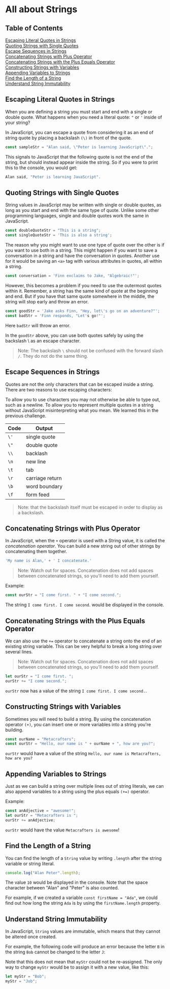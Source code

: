 # All about Strings

## Table of Contents
[Escaping Literal Quotes in Strings](#escaping-literal-quotes-in-strings)<br>
[Quoting Strings with Single Quotes](#quoting-strings-with-single-quotes)<br>
[Escape Sequences in Strings](#escape-sequences-in-strings)<br>
[Concatenating Strings with Plus Operator](#concatenating-strings-with-plus-operator)<br>
[Concatenating Strings with the Plus Equals Operator](#concatenating-strings-with-the-plus-equals-operator)<br>
[Constructing Strings with Variables](#constructing-strings-with-variables)<br>
[Appending Variables to Strings](#appending-variables-to-strings)<br>
[Find the Length of a String](#find-the-length-of-a-string)<br>
[Understand String Immutability](#understand-string-immutability)


## Escaping Literal Quotes in Strings

When you are defining a string you must start and end with a single or double quote. What happens when you need a literal quote: `"` or `'` inside of your string?

In JavaScript, you can escape a quote from considering it as an end of string quote by placing a backslash `(\)` in front of the quote.

```js
const sampleStr = "Alan said, \"Peter is learning JavaScript\"."; 
```

This signals to JavaScript that the following quote is not the end of the string, but should instead appear inside the string. So if you were to print this to the console, you would get:

```js
Alan said, "Peter is learning JavaScript".
```

## Quoting Strings with Single Quotes
String values in JavaScript may be written with single or double quotes, as long as you start and end with the same type of quote. Unlike some other programming languages, single and double quotes work the same in JavaScript.

```js
const doubleQuoteStr = "This is a string"; 
const singleQuoteStr = 'This is also a string';
```

The reason why you might want to use one type of quote over the other is if you want to use both in a string. This might happen if you want to save a conversation in a string and have the conversation in quotes. Another use for it would be saving an `<a>` tag with various attributes in quotes, all within a string.

```js
const conversation = 'Finn exclaims to Jake, "Algebraic!"';
```

However, this becomes a problem if you need to use the outermost quotes within it. Remember, a string has the same kind of quote at the beginning and end. But if you have that same quote somewhere in the middle, the string will stop early and throw an error.

```js
const goodStr = 'Jake asks Finn, "Hey, let\'s go on an adventure?"'; 
const badStr = 'Finn responds, "Let's go!"';
```

Here `badStr` will throw an error.

In the `goodStr` above, you can use both quotes safely by using the backslash \ as an escape character.

> Note: The backslash `\` should not be confused with the forward slash `/`. They do not do the same thing.

## Escape Sequences in Strings

Quotes are not the only characters that can be escaped inside a string. There are two reasons to use escaping characters:

To allow you to use characters you may not otherwise be able to type out, such as a newline. To allow you to represent multiple quotes in a string without JavaScript misinterpreting what you mean. We learned this in the previous challenge.

| Code  | Output |
| ------------- | ------------- |
|  `\'`         | single quote |
|   `\"`         | double quote  |
|  `\\`         | backlash |
|   `\n`         | new line  |
|   `\t`         | tab |
|   `\r`         | carriage return  |
|   `\b`         | word boundary  |
|   `\f`         | form feed |

> Note: that the backslash itself must be escaped in order to display as a backslash.


## Concatenating Strings with Plus Operator
In JavaScript, when the `+` operator is used with a String value, it is called the *concatenation operator*. You can build a new string out of other strings by concatenating them together.

```js
'My name is Alan,' + ' I concatenate.'
```

> Note: Watch out for spaces. Concatenation does not add spaces between concatenated strings, so you'll need to add them yourself.

Example: 


```js
const ourStr = "I come first. " + "I come second.";
```
The string `I come first. I come second`. would be displayed in the console.

## Concatenating Strings with the Plus Equals Operator

We can also use the `+=` operator to concatenate a string onto the end of an existing string variable. This can be very helpful to break a long string over several lines.

> Note: Watch out for spaces. Concatenation does not add spaces between concatenated strings, so you'll need to add them yourself.


```js
let ourStr = "I come first. ";
ourStr += "I come second.";
```

`ourStr` now has a value of the string `I come first. I come second.`.

## Constructing Strings with Variables

Sometimes you will need to build a string. By using the concatenation operator `(+)`, you can insert one or more variables into a string you're building.

```js
const ourName = "Metacrafters";
const ourStr = "Hello, our name is " + ourName + ", how are you?";
```

`ourStr` would have a value of the string `Hello, our name is Metacrafters, how are you?`

## Appending Variables to Strings

Just as we can build a string over multiple lines out of string literals, we can also append variables to a string using the plus equals `(+=)` operator.

Example: 
```js
const anAdjective = "awesome!";
let ourStr = "Metacrafters is ";
ourStr += anAdjective;
```

`ourStr` would have the value `Metacrafters is awesome`!

## Find the Length of a String

You can find the length of a `String` value by writing `.length` after the string variable or string literal.

```js
console.log("Alan Peter".length);
```

The value `10` would be displayed in the console. Note that the space character between "Alan" and "Peter" is also counted.

For example, if we created a variable `const firstName = "Ada"`, we could find out how long the string `Ada` is by using the `firstName.length` property.


## Understand String Immutability

In JavaScript, `String` values are immutable, which means that they cannot be altered once created.

For example, the following code will produce an error because the letter `B` in the string `Bob` cannot be changed to the letter `J`:

Note that this does not mean that `myStr` could not be re-assigned. The only way to change `myStr` would be to assign it with a new value, like this:

```js
let myStr = "Bob";
myStr = "Job";
```


